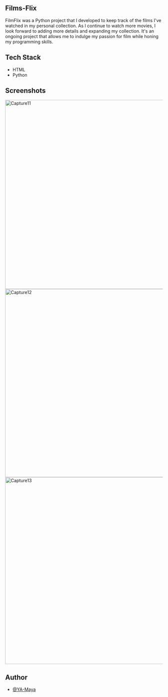 ## Films-Flix

FilmFlix was a Python project that I developed to keep track of the films I've watched in my personal collection. As I continue to watch more movies, I look forward to adding more details and expanding my collection. It's an ongoing project that allows me to indulge my passion for film while honing my programming skills.

## Tech Stack
- HTML
- Python

## Screenshots
<img width="603" alt="Capture11" src="https://user-images.githubusercontent.com/98185508/225893329-61f12fb6-c385-4c87-a064-85adf9286c78.PNG">
<img width="600" alt="Capture12" src="https://user-images.githubusercontent.com/98185508/225893320-d81094bf-b6a2-4dc3-b7a0-f1cd43585fda.PNG">
<img width="596" alt="Capture13" src="https://user-images.githubusercontent.com/98185508/225893326-4797a271-fce4-479d-828f-5823cc3d77f6.PNG">


## Author
- [@YA-Maya](https://github.com/YA-Maya)
